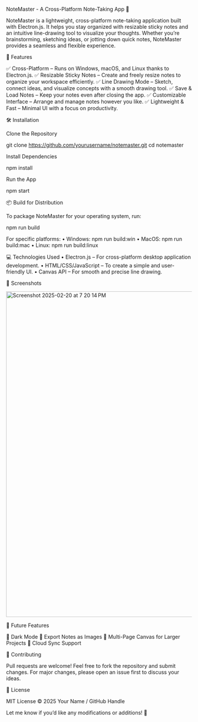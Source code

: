 NoteMaster - A Cross-Platform Note-Taking App 📝

NoteMaster is a lightweight, cross-platform note-taking application built with Electron.js. It helps you stay organized with resizable sticky notes and an intuitive line-drawing tool to visualize your thoughts. Whether you’re brainstorming, sketching ideas, or jotting down quick notes, NoteMaster provides a seamless and flexible experience.

🚀 Features

✅ Cross-Platform – Runs on Windows, macOS, and Linux thanks to Electron.js.
✅ Resizable Sticky Notes – Create and freely resize notes to organize your workspace efficiently.
✅ Line Drawing Mode – Sketch, connect ideas, and visualize concepts with a smooth drawing tool.
✅ Save & Load Notes – Keep your notes even after closing the app.
✅ Customizable Interface – Arrange and manage notes however you like.
✅ Lightweight & Fast – Minimal UI with a focus on productivity.

🛠️ Installation

Clone the Repository

git clone https://github.com/yourusername/notemaster.git
cd notemaster

Install Dependencies

npm install

Run the App

npm start

📦 Build for Distribution

To package NoteMaster for your operating system, run:

npm run build

For specific platforms:
	•	Windows: npm run build:win
	•	MacOS: npm run build:mac
	•	Linux: npm run build:linux

💻 Technologies Used
	•	Electron.js – For cross-platform desktop application development.
	•	HTML/CSS/JavaScript – To create a simple and user-friendly UI.
	•	Canvas API – For smooth and precise line drawing.

🎨 Screenshots

<img width="884" alt="Screenshot 2025-02-20 at 7 20 14 PM" src="https://github.com/user-attachments/assets/41c51b52-c69c-46ab-b1e5-c7992f58c928" />

🔧 Future Features

📌 Dark Mode
📌 Export Notes as Images
📌 Multi-Page Canvas for Larger Projects
📌 Cloud Sync Support

🤝 Contributing

Pull requests are welcome! Feel free to fork the repository and submit changes.
For major changes, please open an issue first to discuss your ideas.

📜 License

MIT License © 2025 Your Name / GitHub Handle

Let me know if you’d like any modifications or additions! 🚀
